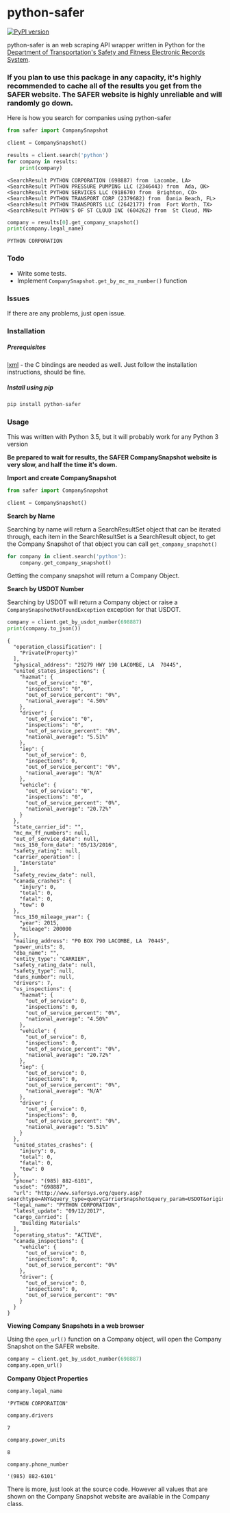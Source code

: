 # python-safer
[![PyPI version](https://badge.fury.io/py/python-safer.svg)](https://badge.fury.io/py/python-safer)

python-safer is an web scraping API wrapper written in Python for the [Department of Transportation's Safety and Fitness Electronic Records System](http://www.safersys.org/).

### If you plan to use this package in any capacity, it's highly recommended to cache all of the results you get from the SAFER website. The SAFER website is highly unreliable and will randomly go down.

Here is how you search for companies using python-safer

```python
from safer import CompanySnapshot

client = CompanySnapshot()

results = client.search('python')
for company in results:
    print(company)
```

```console
<SearchResult PYTHON CORPORATION (698887) from  Lacombe, LA>
<SearchResult PYTHON PRESSURE PUMPING LLC (2346443) from  Ada, OK>
<SearchResult PYTHON SERVICES LLC (918670) from  Brighton, CO>
<SearchResult PYTHON TRANSPORT CORP (2379682) from  Dania Beach, FL>
<SearchResult PYTHON TRANSPORTS LLC (2642177) from  Fort Worth, TX>
<SearchResult PYTHON'S OF ST CLOUD INC (604262) from  St Cloud, MN>
```

```python
company = results[0].get_company_snapshot()
print(company.legal_name)
```
```console
PYTHON CORPORATION
```


### Todo

- Write some tests.
- Implement `CompanySnapshot.get_by_mc_mx_number()` function

### Issues

If there are any problems, just open issue.

### Installation

##### Prerequisites
[lxml](https://lxml.de) - the C bindings are needed as well. Just follow the installation instructions, should be fine.
##### Install using pip

```python
pip install python-safer
```

### Usage

This was written with Python 3.5, but it will probably work for any Python 3 version

**Be prepared to wait for results, the SAFER CompanySnapshot website is very slow, and half the time it's down.**

**Import and create CompanySnapshot**
```python
from safer import CompanySnapshot

client = CompanySnapshot()
```

**Search by Name**

Searching by name will return a SearchResultSet object that can be iterated through,
each item in the SearchResultSet is a SearchResult object, to get the Company Snapshot of that object
you can call `get_company_snapshot()`
```python
for company in client.search('python'):
    company.get_company_snapshot()
```
Getting the company snapshot will return a Company Object.

**Search by USDOT Number**

Searching by USDOT will return a Company object or raise a `CompanySnapshotNotFoundException` exception for that USDOT.

```python
company = client.get_by_usdot_number(698887)
print(company.to_json())
```
```console
{
  "operation_classification": [
    "Private(Property)"
  ],
  "physical_address": "29279 HWY 190 LACOMBE, LA  70445",
  "united_states_inspections": {
    "hazmat": {
      "out_of_service": "0",
      "inspections": "0",
      "out_of_service_percent": "0%",
      "national_average": "4.50%"
    },
    "driver": {
      "out_of_service": "0",
      "inspections": "0",
      "out_of_service_percent": "0%",
      "national_average": "5.51%"
    },
    "iep": {
      "out_of_service": 0,
      "inspections": 0,
      "out_of_service_percent": "0%",
      "national_average": "N/A"
    },
    "vehicle": {
      "out_of_service": "0",
      "inspections": "0",
      "out_of_service_percent": "0%",
      "national_average": "20.72%"
    }
  },
  "state_carrier_id": "",
  "mc_mx_ff_numbers": null,
  "out_of_service_date": null,
  "mcs_150_form_date": "05/13/2016",
  "safety_rating": null,
  "carrier_operation": [
    "Interstate"
  ],
  "safety_review_date": null,
  "canada_crashes": {
    "injury": 0,
    "total": 0,
    "fatal": 0,
    "tow": 0
  },
  "mcs_150_mileage_year": {
    "year": 2015,
    "mileage": 200000
  },
  "mailing_address": "PO BOX 790 LACOMBE, LA  70445",
  "power_units": 8,
  "dba_name": "",
  "entity_type": "CARRIER",
  "safety_rating_date": null,
  "safety_type": null,
  "duns_number": null,
  "drivers": 7,
  "us_inspections": {
    "hazmat": {
      "out_of_service": 0,
      "inspections": 0,
      "out_of_service_percent": "0%",
      "national_average": "4.50%"
    },
    "vehicle": {
      "out_of_service": 0,
      "inspections": 0,
      "out_of_service_percent": "0%",
      "national_average": "20.72%"
    },
    "iep": {
      "out_of_service": 0,
      "inspections": 0,
      "out_of_service_percent": "0%",
      "national_average": "N/A"
    },
    "driver": {
      "out_of_service": 0,
      "inspections": 0,
      "out_of_service_percent": "0%",
      "national_average": "5.51%"
    }
  },
  "united_states_crashes": {
    "injury": 0,
    "total": 0,
    "fatal": 0,
    "tow": 0
  },
  "phone": "(985) 882-6101",
  "usdot": "698887",
  "url": "http://www.safersys.org/query.asp?searchtype=ANY&query_type=queryCarrierSnapshot&query_param=USDOT&original_query_param=NAME&query_string=698887",
  "legal_name": "PYTHON CORPORATION",
  "latest_update": "09/12/2017",
  "cargo_carried": [
    "Building Materials"
  ],
  "operating_status": "ACTIVE",
  "canada_inspections": {
    "vehicle": {
      "out_of_service": 0,
      "inspections": 0,
      "out_of_service_percent": "0%"
    },
    "driver": {
      "out_of_service": 0,
      "inspections": 0,
      "out_of_service_percent": "0%"
    }
  }
}
```

**Viewing Company Snapshots in a web browser**

Using the `open_url()` function on a Company object, will open the Company Snapshot on the SAFER website.

```python
company = client.get_by_usdot_number(698887)
company.open_url()
```

**Company Object Properties**
```python
company.legal_name
```
```console
'PYTHON CORPORATION'
```
```python
company.drivers
```
```console
7
```
```python
company.power_units
```
```console
8
```
```python
company.phone_number
```
```console
'(985) 882-6101'
```

There is more, just look at the source code. However all values that are shown on the Company Snapshot website are available in the Company class.

